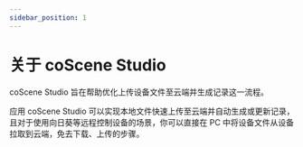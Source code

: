 ```yaml
---
sidebar_position: 1
---
```


# 关于 coScene Studio

coScene Studio 旨在帮助优化上传设备文件至云端并生成记录这一流程。

应用 coScene Studio 可以实现本地文件快速上传至云端并自动生成或更新记录，且对于使用向日葵等远程控制设备的场景，你可以直接在 PC 中将设备文件从设备拉取到云端，免去下载、上传的步骤。
